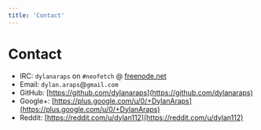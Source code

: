 ```yaml
---
title: 'Contact'
---
```


# Contact

- IRC: `dylanaraps` on `#neofetch` @ [freenode.net](http://freenode.net/)
- Email: `dylan.araps`@`gmail.com`
- GitHub: [https://github.com/dylanaraps](https://github.com/dylanaraps)
- Google+: [https://plus.google.com/u/0/+DylanAraps](https://plus.google.com/u/0/+DylanAraps)
- Reddit: [https://reddit.com/u/dylan112](https://reddit.com/u/dylan112)
